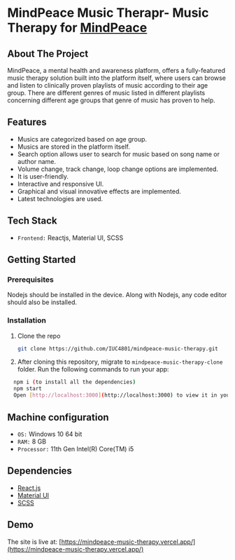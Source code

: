# MindPeace Music Therapr- Music Therapy for [MindPeace](https://github.com/supanthapaul/mindpeace)
 
## About The Project

MindPeace, a mental health and awareness platform, offers a fully-featured music therapy solution built into the platform itself, where users can browse and listen to clinically proven playlists of music according to their age group. There are different genres of music listed in different playlists concerning different age groups that genre of music has proven to help.

## Features

- Musics are categorized based on age group.
- Musics are stored in the platform itself.
- Search option allows user to search for music based on song name or author name.
- Volume change, track change, loop change options are implemented.
- It is user-friendly.
- Interactive and responsive UI. 
- Graphical and visual innovative effects are implemented.
- Latest technologies are used.


## Tech Stack

- `Frontend:` Reactjs, Material UI, SCSS

<!-- GETTING STARTED -->
## Getting Started


### Prerequisites

Nodejs should be installed in the device. Along with Nodejs, any code editor should also be installed.

### Installation

1. Clone the repo
   ```sh
   git clone https://github.com/IUC4801/mindpeace-music-therapy.git
   ```
   
2. After cloning this repository, migrate to ```mindpeace-music-therapy-clone``` folder. Run the following commands to run your app:
```bash
  npm i (to install all the dependencies)
  npm start
  Open [http://localhost:3000](http://localhost:3000) to view it in your browser.
```

## Machine configuration
- `OS:` Windows 10 64 bit
- `RAM:` 8 GB 
- `Processor:` 11th Gen Intel(R) Core(TM) i5


## Dependencies
* [React.js](https://reactjs.org/)
* [Material UI](https://v4.mui.com/)
* [SCSS](https://sass-lang.com/)

## Demo
The site is live at: [https://mindpeace-music-therapy.vercel.app/](https://mindpeace-music-therapy.vercel.app/) 

